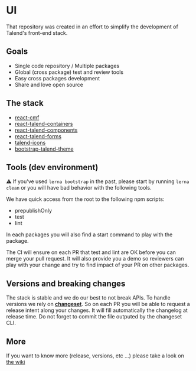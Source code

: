 # UI

That repository was created in an effort to simplify the development of Talend's front-end stack.

## Goals

- Single code repository / Multiple packages
- Global (cross package) test and review tools
- Easy cross packages development
- Share and love open source

## The stack

- [react-cmf](https://github.com/Talend/ui/tree/master/packages/cmf)
- [react-talend-containers](https://github.com/Talend/ui/tree/master/packages/containers)
- [react-talend-components](https://github.com/Talend/ui/tree/master/packages/components)
- [react-talend-forms](https://github.com/Talend/ui/tree/master/packages/forms)
- [talend-icons](https://github.com/Talend/ui/tree/master/packages/icons)
- [bootstrap-talend-theme](https://github.com/Talend/ui/tree/master/packages/theme)

## Tools (dev environment)

:warning: If you've used `lerna bootstrap` in the past, please start by running `lerna clean` or you will have bad behavior with the following tools.

We have quick access from the root to the following npm scripts:

* prepublishOnly
* test
* lint

In each packages you will also find a start command to play with the package.

The CI will ensure on each PR that test and lint are OK before you can merge your pull request. It will also provide you a demo so reviewers can play with your change and try to find impact of your PR on other packages.

## Versions and breaking changes

The stack is stable and we do our best to not break APIs.
To handle versions we rely on [**changeset**](https://github.com/atlassian/changesets/). So on each PR you will be able to request a release intent along your changes. It will fill automatically the changelog at release time. Do not forget to commit the file outputed by the changeset CLI.

## More

If you want to know more (release, versions, etc ...) please take a look on [the wiki](https://github.com/Talend/ui/wiki)
